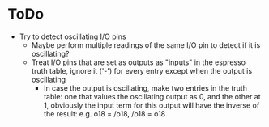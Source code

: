 # ToDo

- Try to detect oscillating I/O pins
    - Maybe perform multiple readings of the same I/O pin to detect if it is oscillating?
    - Treat I/O pins that are set as outputs as "inputs" in the espresso truth table, ignore it ('-') for every entry except when the output is oscillating
        - In case the output is oscillating, make two entries in the truth table: one that values the oscillating output as 0, and the other at 1, obviously the input term for this output will have the inverse of the result: e.g. o18 = /o18, /o18 = o18